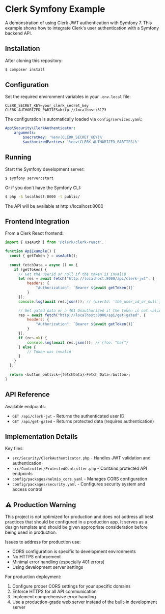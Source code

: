 # Clerk Symfony Example

A demonstration of using Clerk JWT authentication with Symfony 7. This example shows how to integrate Clerk's user authentication with a Symfony backend API.

## Installation

After cloning this repository:

```bash
$ composer install
```

## Configuration

Set the required environment variables in your `.env.local` file:

```
CLERK_SECRET_KEY=your_clerk_secret_key
CLERK_AUTHORIZED_PARTIES=http://localhost:5173
```

The configuration is automatically loaded via `config/services.yaml`:

```yaml
App\Security\ClerkAuthenticator:
    arguments:
        $secretKey: '%env(CLERK_SECRET_KEY)%'
        $authorizedParties: '%env(CLERK_AUTHORIZED_PARTIES)%'
```

## Running

Start the Symfony development server:

```bash
$ symfony server:start
```

Or if you don't have the Symfony CLI:

```bash
$ php -S localhost:8000 -t public/
```

The API will be available at http://localhost:8000


## Frontend Integration

From a Clerk React frontend:

```javascript
import { useAuth } from '@clerk/clerk-react';

function ApiExample() {
  const { getToken } = useAuth();
  
  const fetchData = async () => {
    if (getToken) {
      // Get the userId or null if the token is invalid
      let res = await fetch("http://localhost:8000/api/clerk-jwt", {
          headers: {
              "Authorization": `Bearer ${await getToken()}`
          }
      });
      console.log(await res.json()); // {userId: 'the_user_id_or_null'}

      // Get gated data or a 401 Unauthorized if the token is not valid
      res = await fetch("http://localhost:8000/api/get-gated", {
          headers: {
              "Authorization": `Bearer ${await getToken()}`
          }
      });
      if (res.ok) {
          console.log(await res.json()); // {foo: "bar"}
      } else {
          // Token was invalid
      }
    }
  };
  
  return <button onClick={fetchData}>Fetch Data</button>;
}
```

## API Reference

Available endpoints:

- `GET /api/clerk-jwt` - Returns the authenticated user ID
- `GET /api/get-gated` - Returns protected data (requires authentication)

## Implementation Details

Key files:

- `src/Security/ClerkAuthenticator.php` - Handles JWT validation and authentication
- `src/Controller/ProtectedController.php` - Contains protected API endpoints
- `config/packages/nelmio_cors.yaml` - Manages CORS configuration
- `config/packages/security.yaml` - Configures security system and access control

## ⚠️ Production Warning

This project is not optimized for production and does not address all best practices that should be configured in a production app. It serves as a design template and should be given appropriate consideration before being used in production.

Issues to address for production use:
- CORS configuration is specific to development environments
- No HTTPS enforcement
- Minimal error handling (especially 401 errors)
- Using development server settings

For production deployment:
1. Configure proper CORS settings for your specific domains
2. Enforce HTTPS for all API communication
3. Implement comprehensive error handling
4. Use a production-grade web server instead of the built-in development server 